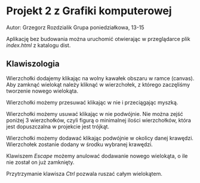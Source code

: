 # Projekt 2 z Grafiki komputerowej

Autor: Grzegorz Rozdzialik
Grupa poniedziałkowa, 13-15

Aplikację bez budowania można uruchomić otwierając w przeglądarce plik _index.html_ z katalogu dist.


## Klawiszologia

Wierzchołki dodajemy klikając na wolny kawałek obszaru w ramce (canvas).
Aby zamknąć wielokąt należy kliknąć w wierzchołek, z którego zaczęliśmy tworzenie nowego wielokąta.

Wierzchołki możemy przesuwać klikając w nie i przeciągając myszką.

Wierzchołki możemy usuwać klikając w nie podwójnie. Nie można zejść poniżej 3 wierzchołków, czyli
figurą o minimalnej ilości wierzchołków, która jest dopuszczalna w projekcie jest trójkąt.

Wierzchołki możemy dodawać klikając podwójnie w okolicy danej krawędzi. Wierzchołek zostanie dodany
w środku wybranej krawędzi.

Klawiszem _Escape_ możemy anulować dodawanie nowego wielokąta, o ile nie został on już zamknięty.

Przytrzymanie klawisza _Ctrl_ pozwala ruszać całym wielokątem.
